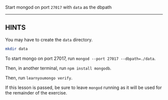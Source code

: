 Start mongod on port `27017` with `data` as the dbpath

-----------------------------------------------------------
## HINTS

You may have to create the `data` directory.

```bash
mkdir data
```

To start mongo on port 27017, run `mongod --port 27017 --dbpath=./data`.

Then, in another terminal, run `npm install mongodb`.

Then, run `learnyoumongo verify`.

If this lesson is passed, be sure to leave `mongod` running as it will
be used for the remainder of the exercise.
